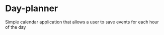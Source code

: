 # Day-planner
Simple calendar application that allows a user to save events for each hour of the day
